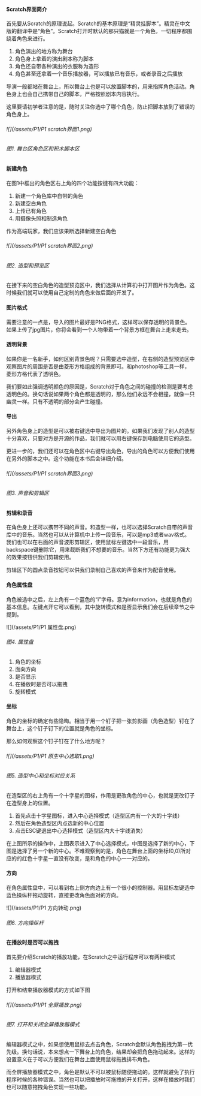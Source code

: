 #### Scratch界面简介

首先要从Scratch的原理说起。Scratch的基本原理是“精灵挂脚本”。精灵在中文版的翻译中是“角色”。Scratch打开时默认的那只猫就是一个角色，一切程序都围绕着角色来进行。

1. 角色演出的地方称为舞台
2. 角色身上拿着的演出剧本称为脚本
3. 角色还自带各种演出的衣服称为造形
4. 角色甚至还拿着一个音乐播放器，可以播放已有音乐，或者录音之后播放

导演一般都站在舞台上，所以舞台上也是可以放置脚本的，用来指挥角色活动。角色身上也会自己携带自己的脚本，严格按照剧本内容执行。

这里要请初学者注意的是，随时关注你选中了哪个角色，防止把脚本放到了错误的角色身上。

###### ![](/assets/P1/P1 scratch界面1.png)

###### 图1. 舞台区角色区和积木脚本区

#### 新建角色

在图1中框出的角色区右上角的四个功能按键有四大功能：

1. 新建一个角色库中自带的角色
2. 新建空白角色
3. 上传已有角色
4. 用摄像头照相制造角色

作为高端玩家，我们应该果断选择新建空白角色

###### ![](/assets/P1/P1 scratch界面2.png)

###### 图2. 造型和预览区

在接下来的空白角色的造型预览区中，我们选择从计算机中打开图片作为角色。这时候我们就可以使用自己定制的角色来做后面的开发了。

#### 图片格式

需要注意的一点是，导入的图片最好是PNG格式，这样可以保存透明的背景色。如果上传了jpg图片，你将会看到一个人物带着一个背景方框在舞台上走来走去。

#### 透明背景

如果你是一名新手，如何区别背景色呢？只需要选中造型，在右侧的造型预览区中观察图片的周围是否是由菱形方格组成的背景即可。和photoshop等工具一样，菱形方格代表了透明色。

我们要如此强调透明颜色的原因是，Scratch对于角色之间的碰撞的检测是要考虑透明色的。换句话说如果两个角色都是透明的，那么他们永远不会相撞，就像一只幽灵一样。只有不透明的部分会产生碰撞。

#### 导出

另外角色身上的造型是可以被右键选中导出为图片的。如果我们发现了别人的造型十分喜欢，只要对方是开源的作品，我们就可以用右键保存到电脑使用它的造型。

更进一步的，我们还可以在角色区中右键导出角色，导出的角色可以方便我们使用在另外的脚本之中。这个功能在本书后会详细介绍。

###### ![](/assets/P1/P1 scratch界面3.png)

###### 图3. 声音和剪辑区

#### 剪辑和录音

在角色身上还可以携带不同的声音。和造型一样，也可以选择Scratch自带的声音库中的音乐。当然也可以从计算机中上传一段音乐，可以是mp3或者wav格式。我们也可以在右面的声音波形剪辑区，使用鼠标左键选中一段音乐，用backspace键删除它，用来截断我们不想要的音乐。当然下方还有功能更为强大的效果按钮供我们剪辑使用。

剪辑区下的圆点录音按钮可以供我们录制自己喜欢的声音来作为配音使用。

#### 角色属性盘

角色被选中之后，左上角有一个蓝色的“i”字母。意为information，也就是角色的基本信息。左键点开它可以看到，其中旋转模式和是否显示我们会在后续章节之中提到。

![](/assets/P1/P1 属性盘.png)

###### 图4. 属性盘

1. 角色的坐标
2. 面向方向
3. 是否显示
4. 在播放时是否可以拖拽
5. 旋转模式

#### 坐标

角色的坐标的确定有些隐晦。相当于用一个钉子把一张剪影画（角色造型）钉在了舞台上，这个钉子钉下的位置就是角色的坐标。

那么如何观察这个钉子钉在了什么地方呢？

###### ![](/assets/P1/P1 原生中心选取1.png)

###### 图5. 造型中心和坐标对应关系

在造型区的右上角有一个十字星的图标，作用是更改角色的中心，也就是更改钉子在造型身上的位置。

1. 首先点击十字星图标，进入中心选择模式（造型区内有一个大的十字线）
2. 然后在角色造型区内点选新的中心位置
3. 点击ESC键退出中心选择模式（造型区内大十字线消失）

在上图所示的操作中，上图表示进入了中心选择模式，中图是选择了新的中心，下图是选择了另一个新的中心。不难观察到的是，角色在舞台上面的坐标\(0,0\)所对应的的红色十字星一直没有改变，是和角色的中心一一对应的。

#### 方向

在角色属性盘中，可以看到右上侧方向边上有一个很小的控制器。用鼠标左键选中蓝色操纵杆拖动旋转，直接更改角色面对的方向。

![](/assets/P1/P1 方向转动.png)

###### 图6. 方向操纵杆

#### 在播放时是否可以拖拽

首先要介绍Scratch的播放功能，在Scratch之中运行程序可以有两种模式

1. 编辑器模式
2. 播放器模式

打开和结束播放器模式的方式如下图

###### ![](/assets/P1/P1 全屏播放.png)

###### 图7. 打开和关闭全屏播放器模式

编辑器模式之中，如果想使用鼠标去点击角色，Scratch会默认角色拖拽为第一优先级。换句话说，本来想点一下舞台上的角色，结果却会把角色拖动起来。这样的设置意义在于可以方便我们在舞台上面使用鼠标拖拽排布角色。

而全屏播放器模式之中，角色是默认不可以被鼠标随便拖动的。这样就避免了执行程序时候的各种错误。当然也可以把播放时可拖拽的开关打开，这样在播放时我们也可以随意拖拽角色实现一些功能。

